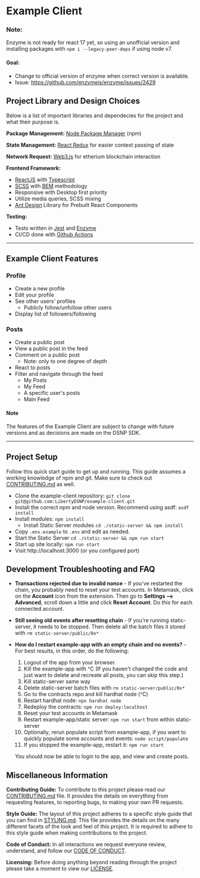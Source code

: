 # Example Client

### Note:
Enzyme is not ready for react 17 yet, so using an unofficial version and installing
packages with `npm i --legacy-peer-deps` if using node v7.
#### Goal:
* Change to official version of enzyme when correct version is available.
* Issue: https://github.com/enzymejs/enzyme/issues/2429

## Project Library and Design Choices
Below is a list of important libraries and dependecies for the project and what their purpose is.

__Package Management:__ [Node Package Manager](https://www.npmjs.com) (npm)

__State Management:__ [React Redux](https://react-redux.js.org) for easier context passing of state

__Network Request:__ [Web3.js](https://web3js.readthedocs.io/en/v1.3.4/) for etherium blockchain interaction

__Frontend Framework:__
* [ReactJS](https://reactjs.org) with [Typescript](https://www.typescriptlang.org)
* [SCSS](https://sass-lang.com) with [BEM](https://en.bem.info/methodology/css/) methodology
* Responsive with Desktop first priority
* Utilize media queries, SCSS mixing
* [Ant Design](https://ant.design) Library for Prebuilt React Components

__Testing:__
* Tests written in [Jest](https://jestjs.io) and [Enzyme](https://enzymejs.github.io/enzyme/)
* CI/CD done with [Github Actions](https://github.com/features/actions)

***

## Example Client Features
### Profile
* Create a new profile
* Edit your profile
* See other users' profiles
  - Publicly follow/unfollow other users
* Display list of followers/following

### Posts
* Create a public post
* View a public post in the feed
* Comment on a public post
  - Note: only to one degree of depth
* React to posts
* Filter and navigate through the feed
  - My Posts
  - My Feed
  - A specific user's posts
  - Main Feed

#### Note
The features of the Example Client are subject to change with future versions and as decisions are made on the DSNP SDK.

***
## Project Setup
Follow this quick start guide to get up and running. This guide assumes a working knowledge of npm and git. Make sure to check out [CONTRIBUTING.md](CONTRIBUTING.md) as well.
* Clone the example-client repository: `git clone git@github.com:LibertyDSNP/example-client.git`
* Install the correct npm and node version. Recommend using asdf: `asdf install`
* Install modules: `npm install`
  * Install Static Server modules `cd ./static-server && npm install`
* Copy `.env.example` to `.env` and edit as needed.
* Start the Static Server `cd ./static-server && npm run start`
* Start up site locally: `npm run start`
* Visit http://localhost:3000 (or you configured port)

## Development Troubleshooting and FAQ
* **Transactions rejected due to invalid nonce** - If you've restarted the chain, you probably need to reset your test accounts. In Metamask, click on the **Account** icon from the extension.  Then go to **Settings --> Advanced**, scroll down a little and click **Reset Account**. Do this for each connected account.
* **Still seeing old events after resetting chain** - If you're running static-server, it needs to be stopped.  Then delete all the batch files it stored with `rm static-server/public/0x*`
* **How do I restart example-app with an empty chain and no events?** - For best results, in this order, do the following:
    1. Logout of the app from your browser.
    1. Kill the example-app with ^C (If you haven't changed the code and just want to delete and recreate all posts, you can skip this step.)
    1. Kill static-server same way
    1. Delete static-server batch files with `rm static-server/public/0x*`
    1. Go to the contracts repo and kill hardhat node (^C)
    1. Restart hardhat node: `npx hardhat node`
    1. Redeploy the contracts: `npm run deploy:localhost`
    1. Reset your test accounts in Metamask
    1. Restart example-app/static server: `npm run start` from within static-server
    1. Optionally, rerun populate script from example-app, if you want to quickly populate some accounts and events: `node script/populate`
    1. If you stopped the example-app, restart it: `npm run start`

    You should now be able to login to the app, and view and create posts.

## Miscellaneous Information

__Contributing Guide:__
To contribute to this project please read our [CONTRIBUTING.md](CONTRIBUTING.md) file.
It provides the details on everything from requesting features, to reporting bugs, to making your own PR requests.

__Style Guide:__
The layout of this project adheres to a specific style guide that you can find in [STYLING.md](STYLING.md).
This file provides the details on the many different facets of the look and feel of this project. It is required to adhere to this style guide when making contributions to the project.

__Code of Conduct:__
In all interactions we request everyone review, understand, and follow our [CODE OF CONDUCT](https://www.projectliberty.io/codeOfConduct.html).

__Licensing:__
Before doing anything beyond reading through the project please take a moment to view our [LICENSE](LICENSE).

